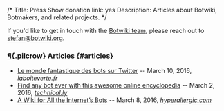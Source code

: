 /*
Title: Press
Show donation link: yes
Description: Articles about Botwiki, Botmakers, and related projects.
*/

If you'd like to get in touch with the [Botwiki team](/about/team/), please reach out to [stefan@botwiki.org](mailto:stefan@botwiki.org).

### [¶](#articles){.pilcrow} Articles {#articles}


- [Le monde fantastique des bots sur Twitter](http://www.laboiteverte.fr/monde-fantastique-tweetbots/) -- March 10, 2016, *[laboiteverte.fr](http://www.laboiteverte.fr/monde-fantastique-tweetbots/)*
- [Find any bot ever with this awesome online encyclopedia](http://technical.ly/brooklyn/2016/03/02/find-any-bot-ever-with-this-online-bot-encyclopedia/) -- March 2, 2016, *[technical.ly](http://technical.ly/)*
- [A Wiki for All the Internet’s Bots](http://hyperallergic.com/280055/a-wiki-for-all-the-internets-bots/) -- March 8, 2016, *[hyperallergic.com](http://hyperallergic.com/)*

